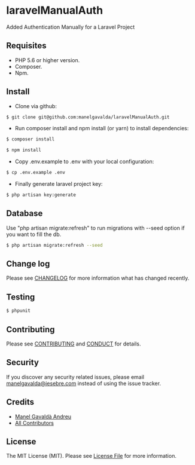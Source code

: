 # laravelManualAuth

Added Authentication Manually for a Laravel Project 

## Requisites

- PHP 5.6 or higher version.
- Composer.
- Npm.

## Install

- Clone via github:

``` bash
$ git clone git@github.com:manelgavalda/laravelManualAuth.git
```

- Run composer install and npm install (or yarn) to install dependencies:

``` bash
$ composer install

$ npm install
```

- Copy .env.example to .env with your local configuration:

``` bash
$ cp .env.example .env
```

- Finally generate laravel project key:

``` bash
$ php artisan key:generate
```

## Database

Use "php artisan migrate:refresh" to run migrations with --seed option if you want to fill the db.

``` bash
$ php artisan migrate:refresh --seed
```


## Change log

Please see [CHANGELOG](CHANGELOG.md) for more information what has changed recently.

## Testing

``` bash
$ phpunit
```

## Contributing

Please see [CONTRIBUTING](CONTRIBUTING.md) and [CONDUCT](CONDUCT.md) for details.

## Security

If you discover any security related issues, please email manelgavalda@iesebre.com instead of using the issue tracker.

## Credits

- [Manel Gavaldà Andreu][link-author]
- [All Contributors][link-contributors]

## License

The MIT License (MIT). Please see [License File](LICENSE.md) for more information.

[link-author]: https://github.com/manelgavalda
[link-contributors]: ../../contributors